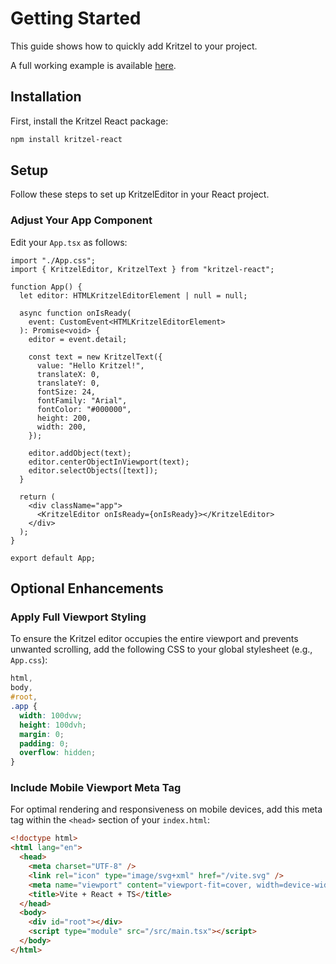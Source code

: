 # Getting Started

This guide shows how to quickly add Kritzel to your project.

A full working example is available [here](https://stackblitz.com/edit/vitejs-vite-aqewrbmu?file=src%2FApp.tsx).

## Installation

First, install the Kritzel React package:

```bash
npm install kritzel-react
```

## Setup

Follow these steps to set up KritzelEditor in your React project.

### Adjust Your App Component

Edit your `App.tsx` as follows:

```tsx
import "./App.css";
import { KritzelEditor, KritzelText } from "kritzel-react";

function App() {
  let editor: HTMLKritzelEditorElement | null = null;

  async function onIsReady(
    event: CustomEvent<HTMLKritzelEditorElement>
  ): Promise<void> {
    editor = event.detail;

    const text = new KritzelText({
      value: "Hello Kritzel!",
      translateX: 0,
      translateY: 0,
      fontSize: 24,
      fontFamily: "Arial",
      fontColor: "#000000",
      height: 200,
      width: 200,
    });

    editor.addObject(text);
    editor.centerObjectInViewport(text);
    editor.selectObjects([text]);
  }

  return (
    <div className="app">
      <KritzelEditor onIsReady={onIsReady}></KritzelEditor>
    </div>
  );
}

export default App;
```

## Optional Enhancements

### Apply Full Viewport Styling

To ensure the Kritzel editor occupies the entire viewport and prevents unwanted scrolling, add the following CSS to your global stylesheet (e.g., `App.css`):

```css
html,
body,
#root,
.app {
  width: 100dvw;
  height: 100dvh;
  margin: 0;
  padding: 0;
  overflow: hidden;
}
```

### Include Mobile Viewport Meta Tag

For optimal rendering and responsiveness on mobile devices, add this meta tag within the `<head>` section of your `index.html`:

```html
<!doctype html>
<html lang="en">
  <head>
    <meta charset="UTF-8" />
    <link rel="icon" type="image/svg+xml" href="/vite.svg" />
    <meta name="viewport" content="viewport-fit=cover, width=device-width, initial-scale=1.0, user-scalable=no, maximum-scale=1.0, minimum-scale=1.0, interactive-widget=resizes-content" />
    <title>Vite + React + TS</title>
  </head>
  <body>
    <div id="root"></div>
    <script type="module" src="/src/main.tsx"></script>
  </body>
</html>
```
